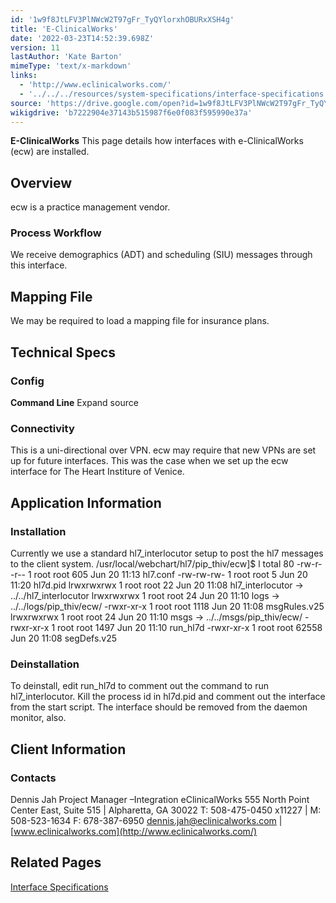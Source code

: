 ```yaml
---
id: '1w9f8JtLFV3PlNWcW2T97gFr_TyQYlorxhOBURxXSH4g'
title: 'E-ClinicalWorks'
date: '2022-03-23T14:52:39.698Z'
version: 11
lastAuthor: 'Kate Barton'
mimeType: 'text/x-markdown'
links:
  - 'http://www.eclinicalworks.com/'
  - '../../../resources/system-specifications/interface-specifications.md'
source: 'https://drive.google.com/open?id=1w9f8JtLFV3PlNWcW2T97gFr_TyQYlorxhOBURxXSH4g'
wikigdrive: 'b7222904e37143b515987f6e0f083f595990e37a'
---
```

**E-ClinicalWorks**
This page details how interfaces with e-ClinicalWorks (ecw) are installed.

## Overview

ecw is a practice management vendor.

### Process Workflow

We receive demographics (ADT) and scheduling (SIU) messages through this interface.

## Mapping File

We may be required to load a mapping file for insurance plans.

## Technical Specs


### Config

**Command Line**  Expand source
<profile name="COMMAND_LINE">
<item name="x" value="3" />
<item name="D" value="1" />
<item name="r" value="0" />
</profile>
<profile name="TRANSLATE">
<item name="DOC_TYPES" value="0" />
<item name="DOC_LOCATIONS" value="0" />
<item name="APT_TYPES" value="1" />
<item name="APT_ROOMS" value="0" />
<item name="APT_LOCATIONS" value="1" />
<item name="PAT_ETHNICITY" value="1" />
<item name="PAT_RACE" value="1" />
<item name="OBS_CODE" value="0" />
<item name="ENC_SERV_CODES" value="0" />
<item name="ENC_LOCATIONS" value="0" />
<item name="PATIENT_LOCATIONS" value="0" />
<item name="INS_COMPANY_NAME" value="0" />
<item name="ENC_TYPES" value="1" />
</profile>
<profile name="INTERFACE">
<item name="MASTER" value="1" />
<item name="NAME" value="eCW" />
<item name="RULES_EXT" value=".v25" />
<item name="PID_FILE" value="./hl7d.pid" />
<item name="FORMAT_XTN_USE_PHONE2" value="1" />
<item name="TXA_FIGURE_SERVICE_DATE_OUT" value="0" />
<item name="XCN_REMOVE_LT_ALPHA_FROM_XID" value="0" />
<item name="USE_ACCOUNT_NUMBER_FROM_PID" value="0" />
</profile>
<profile name="HACKS">
<item name="NEURO_HACK" value="1" />
<item name="EXPERIOR_SCHEDULING_HACK" value="1" />
</profile>
<profile name="SCHEDULING">
<item name="NO_ENCOUNTERS" value="1" />
<item name="GET_COMMENTS_FROM_SCH" value="1" />
</profile>
<profile name="INTERNAL_PMR">
<item name="PARTITION" value="ECW" />
<item name="FEILD" value="4" />
<item name="TRIM_LEADING_ALPHA" value="0" />
<item name="ADD_LEADING_ZEROS" value="0" />
<item name="ADD_TRAILING_ZEROS" value="0" />
</profile>
<profile name="EXTERNAL_PMR">
<item name="PARTITION" value="MR" />
<item name="FEILD" value="2" />
<item name="TRIM_LEADING_ALPHA" value="1" />
<item name="TRIM_LEADING_ZEROS" value="0" />
<item name="ADD_LEADING_ZEROS" value="0" />
<item name="ADD_TRAILING_ZEROS" value="0" />
</profile>
<profile name="ATTENDING_USER">
<item name="PROCESS" value="1" />
<item name="DEPT" value="Physicians" />
<item name="STATUS" value="2" />
<item name="PASSWD" value="" />
<item name="OPTIONS" value="5" />
</profile>
<profile name="ADMITTING_USER">
<item name="DEPT" value="Physicians" />
<item name="STATUS" value="2" />
<item name="PASSWD" value="" />
<item name="OPTIONS" value="4" />
</profile>
<profile name="SCHEDULED_USER">
<item name="DEPT" value="Physicians" />
<item name="STATUS" value="2" />
<item name="PASSWD" value="" />
<item name="OPTIONS" value="4" />
</profile>
<profile name="REFERRING_USER">
<item name="PROCESS" value="1" />
<item name="DEPT" value="Referring Physicians" />
<item name="STATUS" value="2" />
<item name="PASSWD" value="" />
<item name="OPTIONS" value="5" />
</profile>
<profile name="FAMILY_USER">
<item name="PROCESS" value="0" />
<item name="DEPT" value="Referring Physicians" />
<item name="STATUS" value="2" />
<item name="PASSWD" value="" />
<item name="OPTIONS" value="5" />
</profile>
<profile name="ORIGINATOR_USER">
<item name="PROCESS" value="1" />
<item name="DEPT" value="Physicians" />
<item name="STATUS" value="2" />
<item name="PASSWD" value="" />
<item name="OPTIONS" value="0" />
</profile>
</interface>

### Connectivity

This is a uni-directional over VPN. ecw may require that new VPNs are set up for future interfaces. This was the case when we set up the ecw interface for The Heart Institure of Venice.

## Application Information


### Installation

Currently we use a standard hl7_interlocutor setup to post the hl7 messages to the client system.
/usr/local/webchart/hl7/pip_thiv/ecw]$ l
total 80
-rw-r--r-- 1 root root   605 Jun 20 11:13 hl7.conf
-rw-rw-rw- 1 root root 	5 Jun 20 11:20 hl7d.pid
lrwxrwxrwx 1 root root	22 Jun 20 11:08 hl7_interlocutor -> ../../hl7_interlocutor
lrwxrwxrwx 1 root root	24 Jun 20 11:10 logs -> ../../logs/pip_thiv/ecw/
-rwxr-xr-x 1 root root  1118 Jun 20 11:08 msgRules.v25
lrwxrwxrwx 1 root root	24 Jun 20 11:10 msgs -> ../../msgs/pip_thiv/ecw/
-rwxr-xr-x 1 root root  1497 Jun 20 11:10 run_hl7d
-rwxr-xr-x 1 root root 62558 Jun 20 11:08 segDefs.v25

### Deinstallation

To deinstall, edit run_hl7d to comment out the command to run hl7_interlocutor. Kill the process id in hl7d.pid and comment out the interface from the start script. The interface should be removed from the daemon monitor, also.

## Client Information


### Contacts

Dennis Jah Project Manager –Integration eClinicalWorks 555 North Point Center East, Suite 515 | Alpharetta, GA 30022 T: 508-475-0450 x11227 | M: 508-523-1634 F: 678-387-6950 dennis.jah@eclinicalworks.com |[ ](http://www.eclinicalworks.com/)[www.eclinicalworks.com](http://www.eclinicalworks.com/)

## Related Pages

[Interface Specifications](../../../resources/system-specifications/interface-specifications.md)

